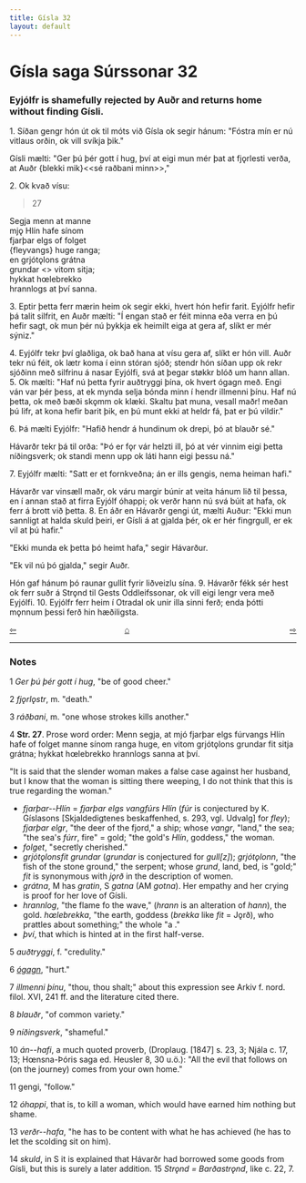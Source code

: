 ```yaml
---
title: Gísla 32
layout: default
---
```


# Gísla saga Súrssonar 32

### Eyjólfr is shamefully rejected by Auðr and returns home without finding Gísli.

1\. Síðan gengr hón út ok til móts við Gísla ok segir hánum: "Fóstra mín er nú vitlaus orðin, ok vill svíkja þik."

Gísli mælti: "Ger þú þér gott í hug, því at eigi mun mér þat at fj&#x1EB;rlesti verða, at Auðr {blekki mik}<<sé raðbani minn>>,"

2\. Ok kvað vísu:

   >27   
   >    
   Segja menn at manne   
   mj&#x1EB; Hlín hafe sínom   
   fjarþar elgs of folget   
   {fleyvangs} huge ranga;   
   en grjót&#x1EB;lons grátna   
   grundar <<fit>> vitom sitja;   
   hykkat h&oelig;lebrekko   
   hrannlogs at því sanna.   

3\. Eptir þetta ferr mærin heim ok segir ekki, hvert hón hefir farit. Eyjólfr hefir þá talit silfrit, en Auðr mælti: "Í engan stað er féit minna eða verra en þú hefir sagt, ok mun þér nú þykkja ek heimilt eiga at gera af, slíkt er mér sýniz."

4\. Eyjólfr tekr því glaðliga, ok bað hana at vísu gera af, slíkt er hón vill. Auðr tekr nú féit, ok lætr koma í einn stóran sjóð; stendr hón síðan upp ok rekr sjóðinn með silfrinu á nasar Eyjólfi, svá at þegar st&oslash;kkr blóð um hann allan. 5. Ok mælti: "Haf nú þetta fyrir auðtryggi þína, ok hvert ógagn með. Engi ván var þér þess, at ek mynda selja bónda minn í hendr illmenni þínu. Haf nú þetta, ok með bæði sk&#x1EB;mm ok klæki. Skaltu þat muna, vesall maðr! meðan þú lifr, at kona hefir barit þik, en þú munt ekki at heldr fá, þat er þú vildir."

6\. Þá mælti Eyjólfr: "Hafið hendr á hundinum ok drepi, þó at blauðr sé."

Hávarðr tekr þá til orða: "Þó er f&#x1EB;r vár helzti ill, þó at vér vinnim eigi þetta níðingsverk; ok standi menn upp ok láti hann eigi þessu ná."

7\. Eyjólfr mælti: "Satt er et fornkveðna; án er ills gengis, nema heiman hafi."

Hávarðr var vinsæll maðr, ok váru margir búnir at veita hánum lið til þessa, en í annan stað at firra Eyjólf óhappi; ok verðr hann nú svá búit at hafa, ok ferr á brott við þetta. 8. En áðr en Hávarðr gengi út, mælti Auður: "Ekki mun sannligt at halda skuld þeiri, er Gísli á at gjalda þér, ok er hér fingrgull, er ek vil at þú hafir."

"Ekki munda ek þetta þó heimt hafa," segir Hávarður.

"Ek vil nú þó gjalda," segir Auðr.

Hón gaf hánum þó raunar gullit fyrir liðveizlu sína. 9. Hávarðr fékk sér hest ok ferr suðr á Str&#x1EB;nd til Gests Oddleifssonar, ok vill eigi lengr vera með Eyjólfi. 10. Eyjólfr ferr heim í Otradal ok unir illa sinni ferð; enda þótti m&#x1EB;nnum þessi ferð hin hæðiligsta.

<div style="float: left"><a href="http://rcblack.net/Gisla_saga/Gisla_31">⇦</a></div>
<div style="float: right"><a href="http://rcblack.net/Gisla_saga/Gisla_33">⇨</a></div>
<div style="margin: 0 auto; width: 100px;"><a href="http://rcblack.net/Gisla_saga/Gisla_home">&#8962;</a></div>

---

### Notes

1 _Ger þú þér gott í hug_, "be of good cheer."

2 _fj&#x1EB;rl&#x1EB;str_, m. "death."

3 _ráðbani_, m. "one whose strokes kills another."

4 __Str. 27__. Prose word order: Menn segja, at mjó fjarþar elgs fúrvangs Hlín hafe of folget manne sínom ranga huge, en vitom grjót&#x1EB;lons grundar fit sitja grátna; hykkat h&oelig;lebrekko hrannlogs sanna at því.

"It is said that the slender woman makes a false case against her husband, but I know that the woman is sitting there weeping, I do not think that this is true regarding the woman."

* _fjarþar--Hlín_ = _fjarþar elgs vangfúrs Hlín_ (_fúr_ is conjectured by K. Gíslasons [Skjaldedigtenes beskaffenhed, s. 293, vgl. Udvalg] for _fley_); _fjarþar elgr_, "the deer of the fjord," a ship; whose _vangr_, "land," the sea; "the sea's _fúrr_, fire" = gold; "the gold's _Hlín_, goddess," the woman.
* _folget_, "secretly cherished."
* _grjót&#x1EB;lonsfit grundar_ (_grundar_ is conjectured for _gull[z]_); _grjót&#x1EB;lonn_, "the fish of the stone ground," the serpent; whose _grund_, land, bed, is "gold;" _fit_ is synonymous with _j&#x1EB;rð_ in the description of women.
* _grátna_, M has _gratin_, S _gatna_ (AM _gotna_). Her empathy and her crying is proof for her love of Gísli.
* _hrannlog_, "the flame fo the wave," (_hrann_ is an alteration of _hann_), the gold. _h&oelig;lebrekka_, "the earth, goddess (_brekka_ like _fit_ = J&#x1EB;rð), who prattles about something;" the whole "a ."
* _því_, that which is hinted at in the first half-verse.

5 _auðtryggi_, f. "credulity."

6 [_ógagn_](http://web.ff.cuni.cz/cgi-bin/uaa_slovnik/gmc_search_v3?cmd=formquery2&query=%FA-gagn&startrow=1), "hurt."

7 _illmenni þínu_, "thou, thou shalt;" about this expression see Arkiv f. nord. filol. XVI, 241 ff. and the literature cited there.

8 _blauðr_, "of common variety."

9 _níðingsverk_, "shameful."

10 _án--hafi_, a much quoted proverb, (Droplaug. [1847] s. 23, 3; Njála c. 17, 13; H&oelig;nsna-Þóris saga ed. Heusler 8, 30 u.ö.): "All the evil that follows on (on the journey) comes from your own home."

11 gengi, "follow."

12 _óhappi_, that is, to kill a woman, which would have earned him nothing but shame.

13 _verðr--hafa_, "he has to be content with what he has achieved (he has to let the scolding sit on him).

14 _skuld_, in S it is explained that Hávarðr had borrowed some goods from Gísli, but this is surely a later addition.
15 _Str&#x1EB;nd = Barðastr&#x1EB;nd_, like c. 22, 7.  
